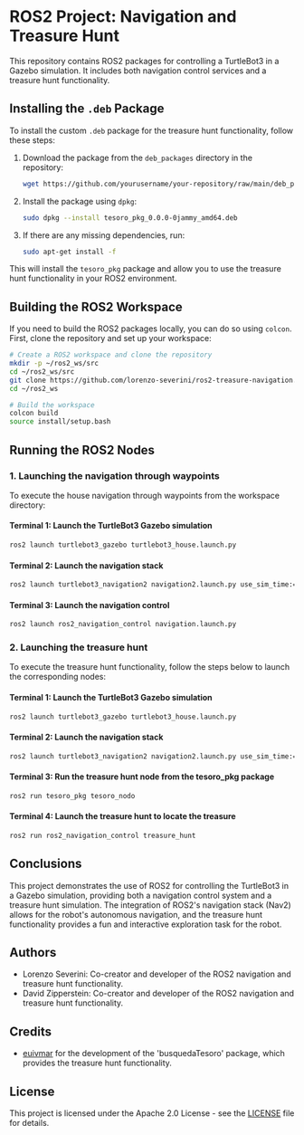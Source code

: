 # ROS2 Project: Navigation and Treasure Hunt

This repository contains ROS2 packages for controlling a TurtleBot3 in a Gazebo simulation. It includes both navigation control services and a treasure hunt functionality.

## Installing the `.deb` Package

To install the custom `.deb` package for the treasure hunt functionality, follow these steps:

1. Download the package from the `deb_packages` directory in the repository:

   ```bash
   wget https://github.com/yourusername/your-repository/raw/main/deb_packages/tesoro_pkg_0.0.0-0jammy_amd64.deb
   ```

2. Install the package using `dpkg`:

   ```bash
   sudo dpkg --install tesoro_pkg_0.0.0-0jammy_amd64.deb
   ```

3. If there are any missing dependencies, run:

   ```bash
   sudo apt-get install -f
   ```

This will install the `tesoro_pkg` package and allow you to use the treasure hunt functionality in your ROS2 environment.

## Building the ROS2 Workspace

If you need to build the ROS2 packages locally, you can do so using `colcon`. First, clone the repository and set up your workspace:

```bash
# Create a ROS2 workspace and clone the repository
mkdir -p ~/ros2_ws/src
cd ~/ros2_ws/src
git clone https://github.com/lorenzo-severini/ros2-treasure-navigation.git
cd ~/ros2_ws

# Build the workspace
colcon build
source install/setup.bash
```

## Running the ROS2 Nodes

### 1. Launching the navigation through waypoints

To execute the house navigation through waypoints from the workspace directory:

#### Terminal 1: Launch the TurtleBot3 Gazebo simulation
```bash
ros2 launch turtlebot3_gazebo turtlebot3_house.launch.py
```

#### Terminal 2: Launch the navigation stack
```bash
ros2 launch turtlebot3_navigation2 navigation2.launch.py use_sim_time:=True map:=src/ros2_navigation_control/ros2_navigation_control/house_map.yaml
```

#### Terminal 3: Launch the navigation control
```bash
ros2 launch ros2_navigation_control navigation.launch.py
```

### 2. Launching the treasure hunt

To execute the treasure hunt functionality, follow the steps below to launch the corresponding nodes:

#### Terminal 1: Launch the TurtleBot3 Gazebo simulation
```bash
ros2 launch turtlebot3_gazebo turtlebot3_house.launch.py
```

#### Terminal 2: Launch the navigation stack
```bash
ros2 launch turtlebot3_navigation2 navigation2.launch.py use_sim_time:=True map:=/home/lorenzo/ros2_ws/src/ros2_navigation_control/ros2_navigation_control/house_map.yaml
```

#### Terminal 3: Run the treasure hunt node from the tesoro_pkg package
```bash
ros2 run tesoro_pkg tesoro_nodo
```

#### Terminal 4: Launch the treasure hunt to locate the treasure
```bash
ros2 run ros2_navigation_control treasure_hunt
```

## Conclusions
This project demonstrates the use of ROS2 for controlling the TurtleBot3 in a Gazebo simulation, providing both a navigation control system and a treasure hunt simulation. The integration of ROS2's navigation stack (Nav2) allows for the robot's autonomous navigation, and the treasure hunt functionality provides a fun and interactive exploration task for the robot.

## Authors
* Lorenzo Severini: Co-creator and developer of the ROS2 navigation and treasure hunt functionality.
* David Zipperstein: Co-creator and developer of the ROS2 navigation and treasure hunt functionality.

## Credits
* [euivmar](https://github.com/euivmar) for the development of the 'busquedaTesoro' package, which provides the treasure hunt functionality.

## License
This project is licensed under the Apache 2.0 License - see the [LICENSE](LICENSE) file for details.

